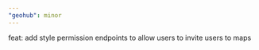 ```yaml
---
"geohub": minor
---
```


feat: add style permission endpoints to allow users to invite users to maps
